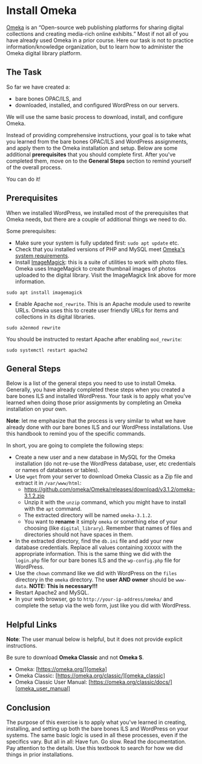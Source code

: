 # Install Omeka

[Omeka][omeka] is an <q>Open-source web publishing platforms for sharing digital collections and creating media-rich online exhibits.</q>
Most if not all of you have already used Omeka in a prior course.
Here our task is not to practice information/knowledge organization, but to learn how to administer the Omeka digital library platform.

## The Task

So far we have created a:

- bare bones OPAC/ILS, and
- downloaded, installed, and configured WordPress on our servers.

We will use the same basic process to download, install, and configure Omeka.

Instead of providing comprehensive instructions, your goal is to take what you learned from the
bare bones OPAC/ILS and WordPress assignments, and apply them to the Omeka installation and setup.
Below are some additional **prerequisites** that you should complete first.
After you've completed them, move on to the **General Steps** section to
remind yourself of the overall process.

You can do it!

## Prerequisites

When we installed WordPress, we installed most of the prerequisites that Omeka needs, but
there are a couple of additional things we need to do.

Some prerequisites:

- Make sure your system is fully updated first: `sudo apt update` etc.
- Check that you installed versions of PHP and MySQL meet [Omeka's system requirements][system_requirements_omeka].
- Install [ImageMagick][imagemagick]: this is a suite of utilities to work with photo files.
  Omeka uses ImageMagick to create thumbnail images of photos uploaded to the digital library.
  Visit the ImageMagick link above for more information.

```
sudo apt install imagemagick
```

- Enable Apache `mod_rewrite`.
  This is an Apache module used to rewrite URLs.
  Omeka uses this to create user friendly URLs for items and collections in its digital libraries.

```
sudo a2enmod rewrite
```

You should be instructed to restart Apache after enabling `mod_rewrite`:

```
sudo systemctl restart apache2
```

## General Steps

Below is a list of the general steps you need to use to install Omeka.
Generally, you have already completed these steps when you created a bare bones ILS and installed WordPress.
Your task is to apply what you've learned when doing those prior assignments by completing an Omeka installation on your own.

**Note**: let me emphasize that the process is very similar to what
we have already done with our bare bones ILS and our WordPress installations.
Use this handbook to remind you of the specific commands.

In short, you are going to complete the following steps:

- Create a new user and a new database in MySQL for the Omeka installation
  (do not re-use the WordPress database, user, etc credentials or names of databases or tables).
- Use `wget` from your server to download Omeka Classic as a Zip file and extract it in `/var/www/html`:
    - https://github.com/omeka/Omeka/releases/download/v3.1.2/omeka-3.1.2.zip
    - Unzip it with the `unzip` command, which you might have to install with the `apt` command.
    - The extracted directory will be named `omeka-3.1.2`.
    - You want to **rename** it simply `omeka` or something else of your choosing (like `digital_library`).
      Remember that names of files and directories should not have spaces in them.
- In the extracted directory, find the `db.ini` file and add your new database credentials.
  Replace all values containing `XXXXXX` with the appropriate information.
  This is the same thing we did with the `login.php` file for our bare bones ILS and the `wp-config.php` file for WordPress.
- Use the `chown` command like we did with WordPress on the `files` directory in the `omeka` directory.
  The **user AND owner** should be `www-data`. **NOTE: This is necessary!!!**
- Restart Apache2 and MySQL.
- In your web browser, go to `http://your-ip-address/omeka/` and complete the setup via the web form, just like you did with WordPress.

## Helpful Links

**Note**: The user manual below is helpful, but it does not provide explicit instructions.

Be sure to download **Omeka Classic** and not **Omeka S**.

- Omeka: [https://omeka.org/][omeka]
- Omeka Classic: [https://omeka.org/classic/][omeka_classic]
- Omeka Classic User Manual: [https://omeka.org/classic/docs/][omeka_user_manual]

## Conclusion

The purpose of this exercise is to apply what you've learned in
creating, installing, and setting up both the bare bones ILS and WordPress on your systems.
The same basic logic is used in all these processes, even if the specifics vary.
But all in all:
Have fun.
Go slow.
Read the documentation.
Pay attention to the details.
Use this textbook to search for how we did things in prior installations.

[imagemagick]:https://imagemagick.org/index.php
[omeka_classic]:https://omeka.org/classic/
[omeka]:https://omeka.org/
[omeka_user_manual]:https://omeka.org/classic/docs/
[system_requirements_omeka]:https://omeka.org/classic/docs/Installation/System_Requirements/
